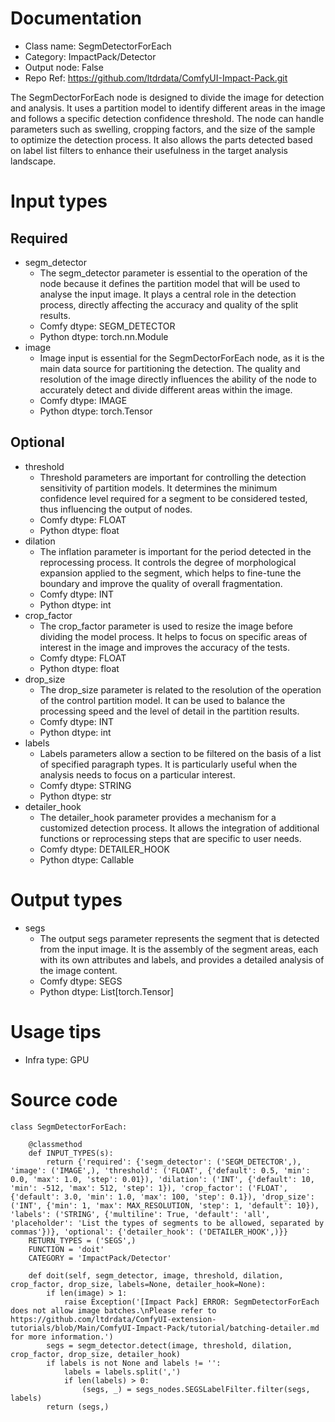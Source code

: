 # Documentation
- Class name: SegmDetectorForEach
- Category: ImpactPack/Detector
- Output node: False
- Repo Ref: https://github.com/ltdrdata/ComfyUI-Impact-Pack.git

The SegmDectorForEach node is designed to divide the image for detection and analysis. It uses a partition model to identify different areas in the image and follows a specific detection confidence threshold. The node can handle parameters such as swelling, cropping factors, and the size of the sample to optimize the detection process. It also allows the parts detected based on label list filters to enhance their usefulness in the target analysis landscape.

# Input types
## Required
- segm_detector
    - The segm_detector parameter is essential to the operation of the node because it defines the partition model that will be used to analyse the input image. It plays a central role in the detection process, directly affecting the accuracy and quality of the split results.
    - Comfy dtype: SEGM_DETECTOR
    - Python dtype: torch.nn.Module
- image
    - Image input is essential for the SegmDectorForEach node, as it is the main data source for partitioning the detection. The quality and resolution of the image directly influences the ability of the node to accurately detect and divide different areas within the image.
    - Comfy dtype: IMAGE
    - Python dtype: torch.Tensor
## Optional
- threshold
    - Threshold parameters are important for controlling the detection sensitivity of partition models. It determines the minimum confidence level required for a segment to be considered tested, thus influencing the output of nodes.
    - Comfy dtype: FLOAT
    - Python dtype: float
- dilation
    - The inflation parameter is important for the period detected in the reprocessing process. It controls the degree of morphological expansion applied to the segment, which helps to fine-tune the boundary and improve the quality of overall fragmentation.
    - Comfy dtype: INT
    - Python dtype: int
- crop_factor
    - The crop_factor parameter is used to resize the image before dividing the model process. It helps to focus on specific areas of interest in the image and improves the accuracy of the tests.
    - Comfy dtype: FLOAT
    - Python dtype: float
- drop_size
    - The drop_size parameter is related to the resolution of the operation of the control partition model. It can be used to balance the processing speed and the level of detail in the partition results.
    - Comfy dtype: INT
    - Python dtype: int
- labels
    - Labels parameters allow a section to be filtered on the basis of a list of specified paragraph types. It is particularly useful when the analysis needs to focus on a particular interest.
    - Comfy dtype: STRING
    - Python dtype: str
- detailer_hook
    - The detailer_hook parameter provides a mechanism for a customized detection process. It allows the integration of additional functions or reprocessing steps that are specific to user needs.
    - Comfy dtype: DETAILER_HOOK
    - Python dtype: Callable

# Output types
- segs
    - The output segs parameter represents the segment that is detected from the input image. It is the assembly of the segment areas, each with its own attributes and labels, and provides a detailed analysis of the image content.
    - Comfy dtype: SEGS
    - Python dtype: List[torch.Tensor]

# Usage tips
- Infra type: GPU

# Source code
```
class SegmDetectorForEach:

    @classmethod
    def INPUT_TYPES(s):
        return {'required': {'segm_detector': ('SEGM_DETECTOR',), 'image': ('IMAGE',), 'threshold': ('FLOAT', {'default': 0.5, 'min': 0.0, 'max': 1.0, 'step': 0.01}), 'dilation': ('INT', {'default': 10, 'min': -512, 'max': 512, 'step': 1}), 'crop_factor': ('FLOAT', {'default': 3.0, 'min': 1.0, 'max': 100, 'step': 0.1}), 'drop_size': ('INT', {'min': 1, 'max': MAX_RESOLUTION, 'step': 1, 'default': 10}), 'labels': ('STRING', {'multiline': True, 'default': 'all', 'placeholder': 'List the types of segments to be allowed, separated by commas'})}, 'optional': {'detailer_hook': ('DETAILER_HOOK',)}}
    RETURN_TYPES = ('SEGS',)
    FUNCTION = 'doit'
    CATEGORY = 'ImpactPack/Detector'

    def doit(self, segm_detector, image, threshold, dilation, crop_factor, drop_size, labels=None, detailer_hook=None):
        if len(image) > 1:
            raise Exception('[Impact Pack] ERROR: SegmDetectorForEach does not allow image batches.\nPlease refer to https://github.com/ltdrdata/ComfyUI-extension-tutorials/blob/Main/ComfyUI-Impact-Pack/tutorial/batching-detailer.md for more information.')
        segs = segm_detector.detect(image, threshold, dilation, crop_factor, drop_size, detailer_hook)
        if labels is not None and labels != '':
            labels = labels.split(',')
            if len(labels) > 0:
                (segs, _) = segs_nodes.SEGSLabelFilter.filter(segs, labels)
        return (segs,)
```
